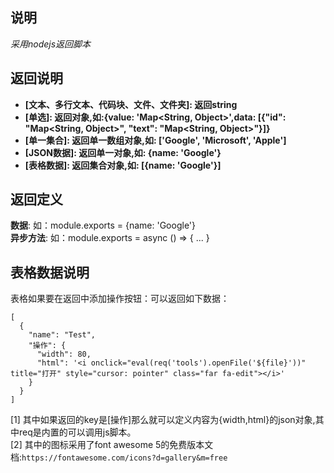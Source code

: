 ## 说明
*采用nodejs返回脚本*
## 返回说明
- **[文本、多行文本、代码块、文件、文件夹]: 返回string**<br>
- **[单选]: 返回对象,如:{value: 'Map<String, Object>',data: [{"id": "Map<String, Object>", "text": "Map<String, Object>"}]}**<br>
- **[单一集合]: 返回单一数组对象,如: ['Google', 'Microsoft', 'Apple']**<br>
- **[JSON数据]: 返回单一对象,如: {name: 'Google'}**<br>
- **[表格数据]: 返回集合对象,如: [{name: 'Google'}]**<br>

## 返回定义
**数据**: 如：module.exports = {name: 'Google'}<br>
**异步方法**: 如：module.exports = async () => { ... }
## 表格数据说明
表格如果要在返回中添加操作按钮：可以返回如下数据：<br>
```
[
  {
    "name": "Test",
    "操作": {
      "width": 80,
      "html": '<i onclick="eval(req('tools').openFile('${file}'))" title="打开" style="cursor: pointer" class="far fa-edit"></i>'
    }
  }
]
```
[1] 其中如果返回的key是[操作]那么就可以定义内容为{width,html}的json对象,其中req是内置的可以调用js脚本。<br/>
[2] 其中的图标采用了font awesome 5的免费版本文档:`https://fontawesome.com/icons?d=gallery&m=free`<br/>
